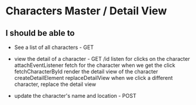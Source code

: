 # Characters Master / Detail View

## I should be able to
- See a list of all characters - GET
- view the detail of a character - GET /id
 listen for clicks on the character
  attachEventListener
 fetch for the character when we get the click
  fetchCharacterById
 render the detail view of the character
  createDetailElement
  replaceDetailView
 when we click a different character, replace the detail view

- update the character's name and location - POST
